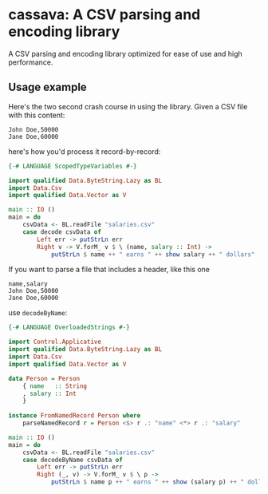 # cassava: A CSV parsing and encoding library

A CSV parsing and encoding library optimized for ease of use and high
performance.

## Usage example

Here's the two second crash course in using the library. Given a CSV
file with this content:

```
John Doe,50000
Jane Doe,60000
```

here's how you'd process it record-by-record:

```haskell
{-# LANGUAGE ScopedTypeVariables #-}

import qualified Data.ByteString.Lazy as BL
import Data.Csv
import qualified Data.Vector as V

main :: IO ()
main = do
    csvData <- BL.readFile "salaries.csv"
    case decode csvData of
        Left err -> putStrLn err
        Right v -> V.forM_ v $ \ (name, salary :: Int) ->
            putStrLn $ name ++ " earns " ++ show salary ++ " dollars"
```

If you want to parse a file that includes a header, like this one

```
name,salary
John Doe,50000
Jane Doe,60000
```

use `decodeByName`:

```haskell
{-# LANGUAGE OverloadedStrings #-}

import Control.Applicative
import qualified Data.ByteString.Lazy as BL
import Data.Csv
import qualified Data.Vector as V

data Person = Person 
    { name   :: String
    , salary :: Int
    }
    
instance FromNamedRecord Person where
    parseNamedRecord r = Person <$> r .: "name" <*> r .: "salary"

main :: IO ()
main = do
    csvData <- BL.readFile "salaries.csv"
    case decodeByName csvData of
        Left err -> putStrLn err
        Right (_, v) -> V.forM_ v $ \ p ->
            putStrLn $ name p ++ " earns " ++ show (salary p) ++ " dollars"
```
